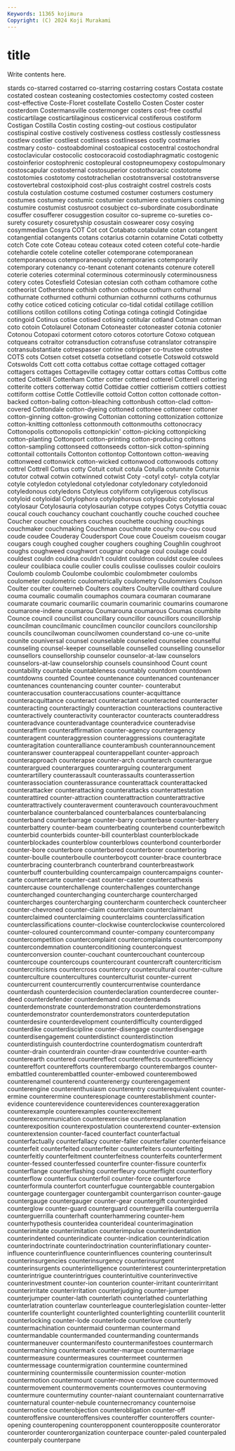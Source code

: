 ```yaml
---
Keywords: 11365 kojimura
Copyright: (C) 2024 Koji Murakami
---
```


# title

Write contents here.



stards
co-starred costarred co-starring costarring costars Costata costate costated costean costeaning
costectomies costectomy costed costeen cost-effective Coste-Floret costellate Costello Costen Coster
coster costerdom Costermansville costermonger costers cost-free costful costicartilage costicartilaginous costicervical
costiferous costiform Costigan Costilla Costin costing costing-out costious costipulator costispinal
costive costively costiveness costless costlessly costlessness costlew costlier costliest costliness
costlinesses costly costmaries costmary costo- costoabdominal costoapical costocentral costochondral costoclavicular
costocolic costocoracoid costodiaphragmatic costogenic costoinferior costophrenic costopleural costopneumopexy costopulmonary costoscapular
costosternal costosuperior costothoracic costotome costotomies costotomy costotrachelian costotransversal costotransverse costovertebral
costoxiphoid cost-plus costraight costrel costrels costs costula costulation costume costumed
costumer costumers costumery costumes costumey costumic costumier costumiere costumiers costuming
costumire costumist costusroot cosubject co-subordinate cosubordinate cosuffer cosufferer cosuggestion cosuitor
co-supreme co-sureties co-surety cosurety cosuretyship cosustain coswearer cosy cosying cosymmedian
Cosyra COT Cot cot Cotabato cotabulate cotan cotangent cotangential cotangents
cotans cotarius cotarnin cotarnine Cotati cotbetty cotch Cote cote Coteau
coteau coteaux coted coteen coteful cote-hardie cotehardie cotele coteline coteller
cotemporane cotemporanean cotemporaneous cotemporaneously cotemporaries cotemporarily cotemporary cotenancy co-tenant cotenant
cotenants cotenure coterell coterie coteries coterminal coterminous coterminously coterminousness cotery
cotes Cotesfield Cotesian cotesian coth cotham cothamore cothe cotheorist Cotherstone
cothish cothon cothouse cothurn cothurnal cothurnate cothurned cothurni cothurnian cothurnni
cothurns cothurnus cothy cotice coticed coticing coticular co-tidal cotidal cotillage
cotillion cotillions cotillon cotillons coting Cotinga cotinga cotingid Cotingidae cotingoid
Cotinus cotise cotised cotising cotitular cotland Cotman cotman coto cotoin
Cotolaurel Cotonam Cotoneaster cotoneaster cotonia cotonier Cotonou Cotopaxi cotorment cotoro
cotoros cotorture Cotoxo cotquean cotqueans cotraitor cotransduction cotransfuse cotranslator cotranspire
cotransubstantiate cotrespasser cotrine cotripper co-trustee cotrustee COTS cots Cotsen cotset
cotsetla cotsetland cotsetle Cotswold cotswold Cotswolds Cott cott cotta cottabus
cottae cottage cottaged cottager cottagers cottages Cottageville cottagey cottar cottars
cottas Cottbus cotte cotted Cottekill Cottenham Cotter cotter cottered cotterel
Cotterell cottering cotterite cotters cotterway cottid Cottidae cottier cottierism cottiers
cottiest cottiform cottise Cottle Cottleville cottoid Cotton cotton cottonade cotton-backed
cotton-baling cotton-bleaching cottonbush cotton-clad cotton-covered Cottondale cotton-dyeing cottoned cottonee cottoneer
cottoner cotton-ginning cotton-growing Cottonian cottoning cottonization cottonize cotton-knitting cottonless cottonmouth
cottonmouths cottonocracy Cottonopolis cottonopolis cottonpickin' cotton-picking cottonpicking cotton-planting Cottonport cotton-printing
cotton-producing cottons cotton-sampling cottonseed cottonseeds cotton-sick cotton-spinning cottontail cottontails Cottonton
cottontop Cottontown cotton-weaving cottonweed cottonwick cotton-wicked cottonwood cottonwoods cottony cottrel
Cottrell Cottus cotty Cotuit cotuit cotula Cotulla cotunnite Coturnix cotutor
cotwal cotwin cotwinned cotwist Coty -cotyl cotyl- cotyla cotylar cotyle
cotyledon cotyledonal cotyledonar cotyledonary cotyledonoid cotyledonous cotyledons Cotyleus cotyliform cotyligerous
cotyliscus cotyloid cotyloidal Cotylophora cotylophorous cotylopubic cotylosacral cotylosaur Cotylosauria cotylosaurian
cotype cotypes Cotys Cotyttia couac coucal couch couchancy couchant couchantly
couche couched couchee Coucher coucher couchers couches couchette couching couchings
couchmaker couchmaking Couchman couchmate couchy cou-cou coud coude coudee Couderay
Coudersport Coue coue Coueism coueism cougar cougars cough coughed cougher
coughers coughing Coughlin coughroot coughs coughweed coughwort cougnar couhage coul
coulage could couldest couldn couldna couldn't couldnt couldron couldst coulee
coulees couleur coulibiaca coulie coulier coulis coulisse coulisses couloir couloirs
Coulomb coulomb Coulombe coulombic coulombmeter coulombs coulometer coulometric coulometrically coulometry
Coulommiers Coulson Coulter coulter coulterneb Coulters coulters Coulterville coulthard coulure
couma coumalic coumalin coumaphos coumara coumaran coumarane coumarate coumaric coumarilic
coumarin coumarinic coumarins coumarone coumarone-indene coumarou Coumarouna coumarous Coumas coumbite
Counce council councilist councillary councillor councillors councillorship councilman councilmanic councilmen
councilor councilors councilorship councils councilwoman councilwomen counderstand co-une co-unite counite
couniversal counsel counselable counseled counselee counselful counseling counsel-keeper counsellable counselled
counselling counsellor counsellors counsellorship counselor counselor-at-law counselors counselors-at-law counselorship counsels
counsinhood Count count countability countable countableness countably countdom countdown countdowns
counted Countee countenance countenanced countenancer countenances countenancing counter counter- counterabut
counteraccusation counteraccusations counter-acquittance counteracquittance counteract counteractant counteracted counteracter counteracting counteractingly
counteraction counteractions counteractive counteractively counteractivity counteractor counteracts counteraddress counteradvance counteradvantage
counteradvice counteradvise counteraffirm counteraffirmation counter-agency counteragency counteragent counteraggression counteraggressions counteragitate
counteragitation counteralliance counterambush counterannouncement counteranswer counterappeal counterappellant counter-approach counterapproach counterapse
counter-arch counterarch counterargue counterargued counterargues counterarguing counterargument counterartillery counterassault counterassaults
counterassertion counterassociation counterassurance counterattack counterattacked counterattacker counterattacking counterattacks counterattestation counterattired
counter-attraction counterattraction counterattractive counterattractively counteraverment counteravouch counteravouchment counterbalance counterbalanced counterbalances
counterbalancing counterband counterbarrage counter-barry counterbase counter-battery counterbattery counter-beam counterbeating counterbend
counterbewitch counterbid counterbids counter-bill counterblast counterblockade counterblockades counterblow counterblows counterbond
counterborder counter-bore counterbore counterbored counterborer counterboring counter-boulle counterboulle counterboycott counter-brace
counterbrace counterbracing counterbranch counterbrand counterbreastwork counterbuff counterbuilding countercampaign countercampaigns counter-carte
countercarte counter-cast counter-caster countercathexis countercause counterchallenge counterchallenges counterchange counterchanged counterchanging
countercharge countercharged countercharges countercharging countercharm countercheck countercheer counter-chevroned counter-claim counterclaim
counterclaimant counterclaimed counterclaiming counterclaims counterclassification counterclassifications counter-clockwise counterclockwise countercolored counter-coloured
countercommand counter-company countercompany countercompetition countercomplaint countercomplaints countercompony countercondemnation counterconditioning counterconquest
counterconversion counter-couchant countercouchant countercoup countercoupe countercoups countercourant countercraft countercriticism countercriticisms
countercross countercry countercultural counter-culture counterculture countercultures counterculturist counter-current countercurrent countercurrently
countercurrentwise counterdance counterdash counterdecision counterdeclaration counterdecree counter-deed counterdefender counterdemand counterdemands
counterdemonstrate counterdemonstration counterdemonstrations counterdemonstrator counterdemonstrators counterdeputation counterdesire counterdevelopment counterdifficulty counterdigged
counterdike counterdiscipline counter-disengage counterdisengage counterdisengagement counterdistinct counterdistinction counterdistinguish counterdoctrine counterdogmatism
counterdraft counter-drain counterdrain counter-draw counterdrive counter-earth counterearth countered countereffect countereffects
counterefficiency countereffort counterefforts counterembargo counterembargos counter-embattled counterembattled counter-embowed counterembowed counterenamel
counterend counterenergy counterengagement counterengine counterenthusiasm counterentry counterequivalent counter-ermine counterermine counterespionage
counterestablishment counter-evidence counterevidence counterevidences counterexaggeration counterexample counterexamples counterexcitement counterexcommunication counterexercise
counterexplanation counterexposition counterexpostulation counterextend counter-extension counterextension counter-faced counterfact counterfactual counterfactually
counterfallacy counter-faller counterfaller counterfeisance counterfeit counterfeited counterfeiter counterfeiters counterfeiting counterfeitly
counterfeitment counterfeitness counterfeits counterferment counter-fessed counterfessed counterfire counter-fissure counterfix counterflange
counterflashing counterfleury counterflight counterflory counterflow counterflux counterfoil counter-force counterforce counterformula
counterfort counterfugue countergabble countergabion countergage countergager countergambit countergarrison counter-gauge countergauge
countergauger counter-gear countergift countergirded counterglow counter-guard counterguard counterguerilla counterguerrila counterguerrilla
counterhaft counterhammering counter-hem counterhypothesis counteridea counterideal counterimagination counterimitate counterimitation counterimpulse
counterindentation counterindented counterindicate counter-indication counterindication counterindoctrinate counterindoctrination counterinflationary counter-influence counterinfluence
counterinfluences countering counterinsult counterinsurgencies counterinsurgency counterinsurgent counterinsurgents counterintelligence counterinterest counterinterpretation
counterintrigue counterintrigues counterintuitive counterinvective counterinvestment counter-ion counterion counter-irritant counterirritant counterirritate
counterirritation counterjudging counter-jumper counterjumper counter-lath counterlath counterlathed counterlathing counterlatration counterlaw
counterleague counterlegislation counter-letter counterlife counterlight counterlighted counterlighting counterlilit counterlit counterlocking
counter-lode counterlode counterlove counterly countermachination countermaid counterman countermand countermandable countermanded
countermanding countermands countermaneuver countermanifesto countermanifestoes countermarch countermarching countermark counter-marque countermarriage
countermeasure countermeasures countermeet countermen countermessage countermigration countermine countermined countermining countermissile
countermission counter-motion countermotion countermount counter-move countermove countermoved countermovement countermovements countermoves
countermoving countermure countermutiny counter-naiant counternaiant counternarrative counternatural counter-nebule counternecromancy counternoise
counternotice counterobjection counterobligation counter-off counteroffensive counteroffensives counteroffer counteroffers counter-opening counteropening
counteropponent counteropposite counterorator counterorder counterorganization counterpace counter-paled counterpaled counterpaly counterpane

